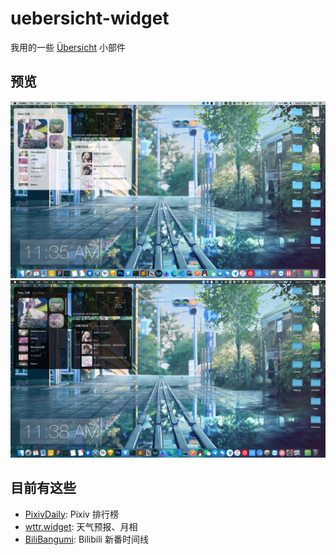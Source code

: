 # uebersicht-widget

我用的一些 [Übersicht](https://github.com/felixhageloh/uebersicht) 小部件

## 预览

<p>
  <img src="preview-light.jpg"><img src="preview-dark.jpg">
</p>

## 目前有这些
- [PixivDaily](#PixivDaily): Pixiv 排行榜
- [wttr.widget](#wttr.widget): 天气预报、月相
- [BiliBangumi](#BiliBangumi): Bilibili 新番时间线
